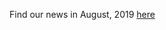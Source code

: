 Find our news in August, 2019 [here](https://drive.google.com/file/d/1cF7tzPy19_TVC4tOXlDJdUY6HXe_CE3M/view?usp=drive_link)
